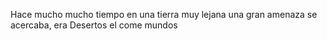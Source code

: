 Hace mucho mucho tiempo en una tierra muy lejana
una gran amenaza se acercaba, era Desertos el come mundos
